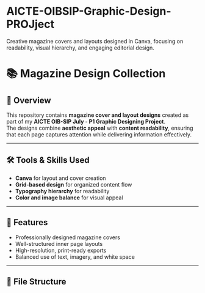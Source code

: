 # AICTE-OIBSIP-Graphic-Design-PROJject
Creative magazine covers and layouts designed in Canva, focusing on readability, visual hierarchy, and engaging editorial design.
# 📚 Magazine Design Collection  

## 📖 Overview  
This repository contains **magazine cover and layout designs** created as part of my **AICTE OIB-SIP July - P1 Graphic Designing Project**.  
The designs combine **aesthetic appeal** with **content readability**, ensuring that each page captures attention while delivering information effectively.  

---

## 🛠 Tools & Skills Used  
- **Canva** for layout and cover creation  
- **Grid-based design** for organized content flow  
- **Typography hierarchy** for readability  
- **Color and image balance** for visual appeal  

---

## 🌟 Features  
- Professionally designed magazine covers  
- Well-structured inner page layouts  
- High-resolution, print-ready exports  
- Balanced use of text, imagery, and white space  

---

## 📂 File Structure  
```plaintext
